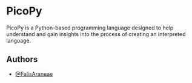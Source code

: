 
# PicoPy

PicoPy is a Python-based programming language designed to help understand and gain insights into the process of creating an interpreted language.


## Authors

- [@FelisAraneae](https://github.com/FelisAraneae)
